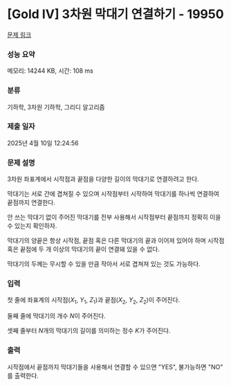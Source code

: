 # [Gold IV] 3차원 막대기 연결하기 - 19950 

[문제 링크](https://www.acmicpc.net/problem/19950) 

### 성능 요약

메모리: 14244 KB, 시간: 108 ms

### 분류

기하학, 3차원 기하학, 그리디 알고리즘

### 제출 일자

2025년 4월 10일 12:24:56

### 문제 설명

<p>3차원 좌표계에서 시작점과 끝점을 다양한 길이의 막대기로 연결하려고 한다.</p>

<p>막대기는 서로 간에 겹쳐질 수 있으며 시작점부터 시작하여 막대기를 하나씩 연결하여 끝점까지 연결한다.</p>

<p>안 쓰는 막대기 없이 주어진 막대기를 전부 사용해서 시작점부터 끝점까지 정확히 이을 수 있는지 확인하자.</p>

<p>막대기의 양끝은 항상 시작점, 끝점 혹은 다른 막대기의 끝과 이어져 있어야 하며 시작점 혹은 끝점에 두 개 이상의 막대기의 끝이 연결돼 있을 수 없다.</p>

<p>막대기의 두께는 무시할 수 있을 만큼 작아서 서로 겹쳐져 있는 것도 가능하다.</p>

### 입력 

 <p>첫 줄에 좌표계의 시작점(<em>X</em><sub>1</sub>, <em>Y</em><sub>1</sub>, <em>Z</em><sub>1</sub>)과 끝점(<em>X</em><sub>2</sub>, <em>Y</em><sub>2</sub>, <em>Z</em><sub>2</sub>)이 주어진다.</p>

<p>둘째 줄에 막대기의 개수 <em>N</em>이 주어진다.</p>

<p>셋째 줄부터 <em>N</em>개의 막대기의 길이를 의미하는 정수 <em>K</em>가 주어진다.</p>

### 출력 

 <p>시작점에서 끝점까지 막대기들을 사용해서 연결할 수 있으면 "YES", 불가능하면 "NO" 를 출력한다.</p>

